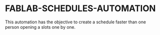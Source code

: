 # FABLAB-SCHEDULES-AUTOMATION
This automation has the objective to create a schedule faster than one person opening a slots one by one.
